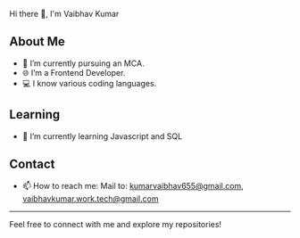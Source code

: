 Hi there 👋, I'm Vaibhav Kumar
## About Me
- 🔭 I’m currently pursuing an MCA.
- 🌐 I’m a Frontend Developer.
- 💻 I know various coding languages.

## Learning
- 🌱 I’m currently learning Javascript and SQL


## Contact
- 📫 How to reach me: Mail to: kumarvaibhav655@gmail.com, vaibhavkumar.work.tech@gmail.com

---

Feel free to connect with me and explore my repositories!

